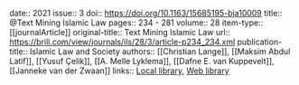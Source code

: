 date:: 2021
issue:: 3
doi:: https://doi.org/10.1163/15685195-bja10009
title:: @Text Mining Islamic Law
pages:: 234 - 281
volume:: 28
item-type:: [[journalArticle]]
original-title:: Text Mining Islamic Law
url:: https://brill.com/view/journals/ils/28/3/article-p234_234.xml
publication-title:: Islamic Law and Society
authors:: [[Christian Lange]], [[Maksim Abdul Latif]], [[Yusuf Çelik]], [[A. Melle Lyklema]], [[Dafne E. van Kuppevelt]], [[Janneke van der Zwaan]]
links:: [Local library](zotero://select/groups/2386895/items/7EFTPIU2), [Web library](https://www.zotero.org/groups/2386895/items/7EFTPIU2)
